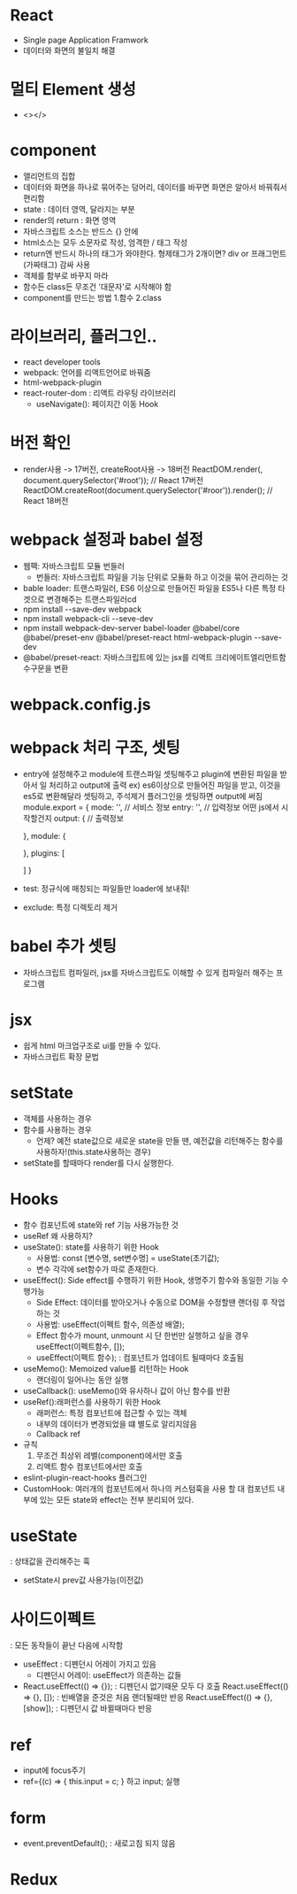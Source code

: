 # React
  - Single page Application Framwork
  - 데이터와 화면의 불일치 해결

# 멀티 Element 생성
  - <></>

# component
  - 앨리먼트의 집합
  - 데이터와 화면을 하나로 묶어주는 덩어리, 데이터를 바꾸면 화면은 알아서 바꿔줘서 편리함
  - state : 데이터 영역, 달라지는 부분
  - render의 return : 화면 영역
  - 자바스크립트 소스는 반드스 {} 안에
  - html소스는 모두 소문자로 작성, 엄격한 / 태그 작성
  - return엔 반드시 하나의 태그가 와야한다. 형제태그가 2개이면? div or 프래그먼트(가짜태그) 감싸 사용
  - 객체를 함부로 바꾸지 마라
  - 함수든 class든 무조건 '대문자'로 시작해야 함
  - component를 만드는 방법
    1.함수 2.class

# 라이브러리, 플러그인..
  - react developer tools
  - webpack: 언어를 리액트언어로 바꿔줌
  - html-webpack-plugin
  - react-router-dom : 리액트 라우팅 라이브러리
    - useNavigate(): 페이지간 이동 Hook

# 버전 확인
  - render사용 -> 17버전, createRoot사용 -> 18버전
  ReactDOM.render(<LikeButton/>, document.querySelector('#root')); // React 17버전
  ReactDOM.createRoot(document.querySelector('#roor')).render(<LikeButton />); // React 18버전

# webpack 설정과 babel 설정
  - 웹팩: 자바스크립트 모듈 번들러
    - 번들러: 자바스크립트 파일을 기능 단위로 모듈화 하고 이것을 묶어 관리하는 것
  - bable loader: 트랜스파일러, ES6 이상으로 만들어진 파일을 ES5나 다른 특정 타겟으로 변경해주는 트랜스파일러cd
  - npm install --save-dev webpack
  - npm install webpack-cli --seve-dev
  - npm install webpack-dev-server babel-loader @babel/core @babel/preset-env @babel/preset-react html-webpack-plugin --save-dev
  - @babel/preset-react: 자바스크립트에 있는 jsx를 리액트 크리에이트엘리먼트함수구문을 변환

# webpack.config.js
 
# webpack 처리 구조, 셋팅
  - entry에 설정해주고 module에 트랜스파일 셋팅해주고 plugin에 변환된 파일을 받아서 일 처리하고 output에 출력
    ex) es6이상으로 만들어진 파일을 받고, 이것을 es5로 변환해달라 셋팅하고, 주석제거 플러그인을 셋팅하면 output에 써짐
  module.export = {
    mode: '', // 서비스 정보
    entry: '', // 입력정보 어떤 js에서 시작할건지
    output: { // 출력정보
    
    },
    module: {
    
    },
    plugins: [
    
    ]
  }
  - test: 정규식에 매칭되는 파일들만 loader에 보내줘!
  - exclude: 특정 디렉토리 제거
  
# babel 추가 셋팅
  - 자바스크립트 컴파일러, jsx를 자바스크립트도 이해할 수 있게 컴파일러 해주는 프로그램

# jsx
  - 쉽게 html 마크업구조로 ui를 만들 수 있다.
  - 자바스크립트 확장 문법

# setState
  - 객체를 사용하는 경우
  - 함수를 사용하는 경우
    - 언제? 예전 state값으로 새로운 state을 만들 땐, 예전값을 리턴해주는 함수를 사용하자!(this.state사용하는 경우)
  - setState를 할때마다 render를 다시 실행한다.

# Hooks
  - 함수 컴포넌트에 state와 ref 기능 사용가능한 것
  - useRef 왜 사용하지?
  - useState(): state를 사용하기 위한 Hook
    - 사용법: const [변수명, set변수명] = useState(초기값);
    - 변수 각각에 set함수가 따로 존재한다.
  - useEffect(): Side effect를 수행하기 위한 Hook, 생명주기 함수와 동일한 기능 수행가능
    - Side Effect: 데이터를 받아오거나 수동으로 DOM을 수정할땐 랜더링 후 작업하는 것
    - 사용법: useEffect(이펙트 함수, 의존성 배열);
    - Effect 함수가 mount, unmount 시 단 한번만 실행하고 싶을 경우 useEffect(이펙트함수, []);
    - useEffect(이펙트 함수); : 컴포넌트가 업데이트 될때마다 호출됨
  - useMemo(): Memoized value를 리턴하는 Hook
    - 랜더링이 일어나는 동안 실행
  - useCallback(): useMemo()와 유사하나 값이 아닌 함수를 반환
  - useRef():래퍼런스를 사용하기 위한 Hook
    - 래퍼런스: 특정 컴포넌트에 접근할 수 있는 객체
    - 내부의 데이터가 변경되었을 떄 별도로 알리지않음
    - Callback ref
  - 규칙
    1) 무조건 최상위 레벨(component)에서만 호출
    2) 리액트 함수 컴포넌트에서만 호출
  - eslint-plugin-react-hooks 플러그인
  - CustomHook: 여러개의 컴포넌트에서 하나의 커스텀훅을 사용 할 대 컴포넌트 내부에 있는 모든 state와 effect는 전부 분리되어 있다.

# useState
  : 상태값을 관리해주는 훅
  - setState시 prev값 사용가능(이전값)

# 사이드이펙트
  : 모든 동작들이 끝난 다음에 시작함
  - useEffect : 디펜던시 어레이 가지고 있음
    - 디펜던시 어레이: useEffect가 의존하는 값들
  - React.useEffect(() => {}); : 디펜던시 없기때문 모두 다 호출
      React.useEffect(() => {}, []); : 빈배열을 준것은 처음 랜더될때만 반응
      React.useEffect(() => {}, [show]); : 디펜던시 값 바뀔때마다 반응

# ref
  - input에 focus주기
  - ref={(c) => { this.input = c; } 하고 input; 실행

# form
  - event.preventDefault(); : 새로고침 되지 않음

# Redux







